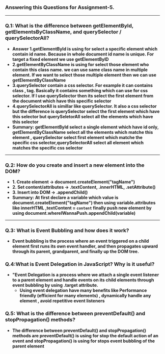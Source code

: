 ### Answering this Questions for Assignment-5.

---

### Q.1: What is the difference between getElementById, getElementsByClassName, and querySelector / querySelectorAll?

- **Answer 1.getElementById is using for select a specific element which contain id name. Because in whole document id name is unique. For target a fixed element we use getElementByID**
- **2.getElementByClassName is using for select those element who contain this class name. we can use same class name in multiple element. If we want to select those multiple element then we can use getElementByClassName**
- **3.querySelector contain a css selector. For example it can contains class , tag. Basically it contains something which can use for css selector. If I use querySelector then its select the first element from the document which have this specific selector**
- **4.querySelectorAll is simillar like querySelector. It also a css selector but the difference is querySelector select the first element which have this selector but querySeletorAll select all the elements which have this selector**
- **Summary: getElementById select a single element which have id only, getElementByClassName select all the elements which matche this element , querySelector select first element which matche the specific css selector,querySelectorAll select all element which matches the specific css selector**

---

### Q.2: How do you create and insert a new element into the DOM?

- **1. Create element → document.createElement("tagName")**
- **2. Set content/attributes → .textContent, .innerHTML, .setAttribute()**
- **3. Insert into DOM → .appendChild()**
- **Summary: At first declare a variable which value is document.createElement("tagName") then using variable.attributes like innerHTML ,textContent = `content` finally push new element by using document.whereIWannaPush.appendChild(variable)**

---

### Q.3: What is Event Bubbling and how does it work?

- **Event bubbling is the process where an event triggered on a child element first runs its own event handler, and then propagates upward through its parent, grandparent, and finally up the DOM tree.**

### Q.4:What is Event Delegation in JavaScript? Why is it useful?

- **"Event Delegation is a process where we attach a single event listener to a parent element and handle events on its child elements through event bubbling by using .target attribute.**
  - **Using event delegation have many benefits like Performance friendly (efficient for many elements) , dynamically handle any element , avoid repetitive event listeners**

### Q.5: What is the difference between preventDefault() and stopPropagation() methods?

- **The difference between preventDefault() and stopPropagation() methods are preventDefault() is using for stop the default action of an event and stopPropagation() is using for stops event bubbling of the parent element**

